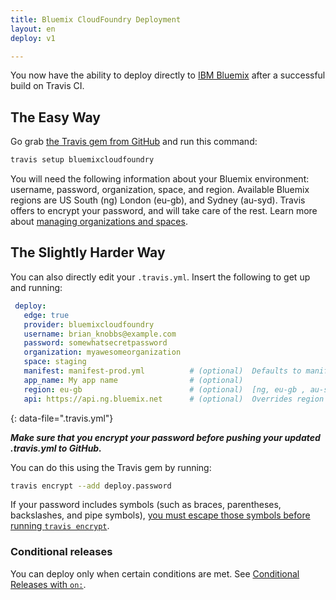 ```yaml
---
title: Bluemix CloudFoundry Deployment
layout: en
deploy: v1

---
```


You now have the ability to deploy directly to [IBM Bluemix](http://bluemix.net/) after a successful build on Travis CI.

## The Easy Way

Go grab [the Travis gem from GitHub](https://github.com/travis-ci/travis.rb) and run this command:

```bash
travis setup bluemixcloudfoundry
```

You will need the following information about your Bluemix environment: username, password, organization, space, and region. Available Bluemix regions are US South (ng) London (eu-gb), and Sydney (au-syd). Travis offers to encrypt your password, and will take care of the rest. Learn more about [managing organizations and spaces](http://bluemix.net/docs/admin/orgs_spaces.html).

## The Slightly Harder Way

You can also directly edit your `.travis.yml`. Insert the following to get up and running:

```yaml
 deploy:
   edge: true
   provider: bluemixcloudfoundry
   username: brian_knobbs@example.com
   password: somewhatsecretpassword
   organization: myawesomeorganization
   space: staging
   manifest: manifest-prod.yml          # (optional)  Defaults to manifest.yml.
   app_name: My app name                # (optional)
   region: eu-gb                        # (optional)  [ng, eu-gb , au-syd] Defaults to US South region (ng).
   api: https://api.ng.bluemix.net      # (optional)  Overrides region setting if specified for Bluemix local installations.
```
{: data-file=".travis.yml"}

***Make sure that you encrypt your password before pushing your updated .travis.yml to GitHub.***

You can do this using the Travis gem by running:

```bash
travis encrypt --add deploy.password
```

If your password includes symbols (such as braces, parentheses, backslashes, and pipe symbols), [you must escape those symbols before running `travis encrypt`](/user/encryption-keys/#note-on-escaping-certain-symbols).

### Conditional releases

You can deploy only when certain conditions are met.
See [Conditional Releases with `on:`](/user/deployment#conditional-releases-with-on).
